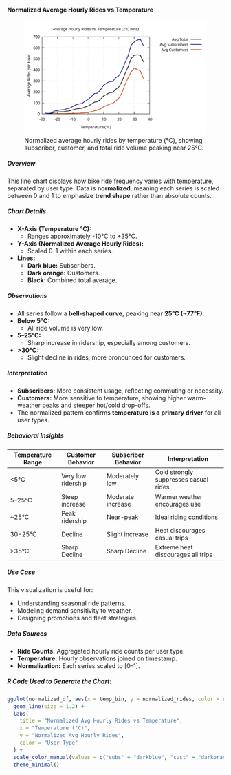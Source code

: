 #### Normalized Average Hourly Rides vs Temperature

<figure class="float-right">
  <a href="../images/Avg_Hourly_Rides_vs_Temp.svg" target="_blank" title="Select image to open full-sized chart">
    <img src="../images/Avg_Hourly_Rides_vs_Temp.svg" alt="Line chart showing normalized average hourly bike rides by temperature in degrees Celsius.">
  </a>
  <figcaption>
    Normalized average hourly rides by temperature (°C), showing subscriber, customer, and total ride volume peaking near 25°C.
  </figcaption>
</figure>

##### Overview

This line chart displays how bike ride frequency varies with temperature, separated by user type. Data is **normalized**, meaning each series is scaled between 0 and 1 to emphasize **trend shape** rather than absolute counts.

##### Chart Details

- **X-Axis (Temperature °C):**
  - Ranges approximately -10°C to +35°C.
- **Y-Axis (Normalized Average Hourly Rides):**
  - Scaled 0–1 within each series.
- **Lines:**
  - **Dark blue:** Subscribers.
  - **Dark orange:** Customers.
  - **Black:** Combined total average.

##### Observations

- All series follow a **bell-shaped curve**, peaking near **25°C (~77°F)**.
- **Below 5°C:**
  - All ride volume is very low.
- **5–25°C:**
  - Sharp increase in ridership, especially among customers.
- **>30°C:**
  - Slight decline in rides, more pronounced for customers.

##### Interpretation

- **Subscribers:** More consistent usage, reflecting commuting or necessity.
- **Customers:** More sensitive to temperature, showing higher warm-weather peaks and steeper hot/cold drop-offs.
- The normalized pattern confirms **temperature is a primary driver** for all user types.

##### Behavioral Insights

| Temperature Range | Customer Behavior | Subscriber Behavior | Interpretation |
|--------------------|--------------------|---------------------|----------------|
| <5°C | Very low ridership | Moderately low | Cold strongly suppresses casual rides |
| 5–25°C | Steep increase | Moderate increase | Warmer weather encourages use |
| ~25°C | Peak ridership | Near-peak | Ideal riding conditions |
| 30-25°C | Decline | Slight increase | Heat discourages casual trips |
| >35°C |Sharp Decline| Sharp Decline | Extreme heat discourages all trips |

##### Use Case

This visualization is useful for:
- Understanding seasonal ride patterns.
- Modeling demand sensitivity to weather.
- Designing promotions and fleet strategies.

##### Data Sources

- **Ride Counts:** Aggregated hourly ride counts per user type.
- **Temperature:** Hourly observations joined on timestamp.
- **Normalization:** Each series scaled to [0–1].

##### R Code Used to Generate the Chart:

```r
ggplot(normalized_df, aes(x = temp_bin, y = normalized_rides, color = user_type)) +
  geom_line(size = 1.2) +
  labs(
    title = "Normalized Avg Hourly Rides vs Temperature",
    x = "Temperature (°C)",
    y = "Normalized Avg Hourly Rides",
    color = "User Type"
  ) +
  scale_color_manual(values = c("subs" = "darkblue", "cust" = "darkorange", "avg" = "black")) +
  theme_minimal()
```
